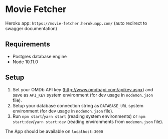# Movie Fetcher

Heroku app: `https://movie-fetcher.herokuapp.com/` (auto redirect to swagger documentation)

## Requirements

- Postgres database engine
- Node 10.11.0

## Setup

1. Set your OMDb API key (http://www.omdbapi.com/apikey.aspx) and save as `API_KEY` system environment (for dev usage in `nodemon.json` file).
2. Setup your database connection string as `DATABASE_URL` system environment (for dev usage in `nodemon.json` file).
3. Run `npm start`/`yarn start` (reading system environments) or `npm start:dev`/`yarn start:dev` (reading environments from `nodemon.json` file).

The App should be available on `localhost:3000`
